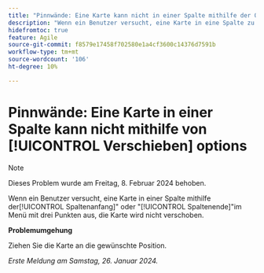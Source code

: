 ```yaml
---
title: "Pinnwände: Eine Karte kann nicht in einer Spalte mithilfe der Optionen zum Verschieben verschoben werden"
description: "Wenn ein Benutzer versucht, eine Karte in eine Spalte zu verschieben, indem er die Optionen oben in der Spalte oder unten in der Spalte im Menü mit den drei Punkten verwendet, wird die Karte nicht verschoben."
hidefromtoc: true
feature: Agile
source-git-commit: f8579e17458f702580e1a4cf3600c14376d7591b
workflow-type: tm+mt
source-wordcount: '106'
ht-degree: 10%

---
```



# Pinnwände: Eine Karte in einer Spalte kann nicht mithilfe von [!UICONTROL Verschieben] options

>[!NOTE]
>
>Dieses Problem wurde am Freitag, 8. Februar 2024 behoben.

Wenn ein Benutzer versucht, eine Karte in einer Spalte mithilfe der[!UICONTROL Spaltenanfang]&quot; oder &quot;[!UICONTROL Spaltenende]&quot;im Menü mit drei Punkten aus, die Karte wird nicht verschoben.

**Problemumgehung**

Ziehen Sie die Karte an die gewünschte Position.

_Erste Meldung am Samstag, 26. Januar 2024._
